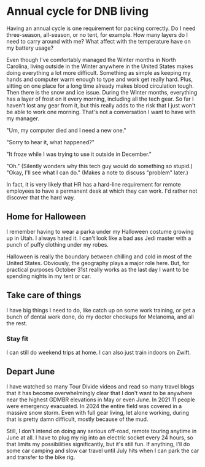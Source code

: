 # Annual cycle for DNB living

Having an annual cycle is one requirement for packing correctly. Do I need three-season, all-season, or no tent, for example. How many layers do I need to carry around with me? What affect with the temperature have on my battery usage?

Even though I've comfortably managed the Winter months in North Carolina, living outside in the Winter anywhere in the United States makes doing everything a lot more difficult. Something as simple as keeping my hands and computer warm enough to type and work get really hard. Plus, sitting on one place for a long time already makes blood circulation tough. Then there is the snow and ice issue. During the Winter months, everything has a layer of frost on it every morning, including all the tech gear. So far I haven't lost any gear from it, but this really adds to the risk that I just won't be able to work one morning. That's not a conversation I want to have with my manager.

"Um, my computer died and I need a new one."

"Sorry to hear it, what happened?"

"It froze while I was trying to use it outside in December."

"Oh." (Silently wonders why this tech guy would do something so stupid.) "Okay, I'll see what I can do." (Makes a note to discuss "problem" later.)

In fact, it is very likely that HR has a hard-line requirement for remote employees to have a permanent desk at which they can work. I'd rather not discover that the hard way.

## Home for Halloween

I remember having to wear a parka under my Halloween costume growing up in Utah. I always hated it. I can't look like a bad ass Jedi master with a punch of puffy clothing under my robes.

Halloween is really the boundary between chilling and cold in most of the United States. Obviously, the geography plays a major role here. But, for practical purposes October 31st really works as the last day I want to be spending nights in my tent or car.

## Take care of things

I have big things I need to do, like catch up on some work training, or get a bunch of dental work done, do my doctor checkups for Melanoma, and all the rest.

### Stay fit

I can still do weekend trips at home. I can also just train indoors on Zwift.

## Depart June

I have watched so many Tour Divide videos and read so many travel blogs that it has become overwhelmingly clear that I don't want to be anywhere near the highest GDMBR elevations in May or even June. In 2021 11 people were emergency evacuated. In 2024 the entire field was covered in a massive snow storm. Even with full gear living, let alone working, during that is pretty damn difficult, mostly because of the mud.

Still, I don't intend on doing any serious off-road, remote touring anytime in June at all. I have to plug my rig into an electric socket every 24 hours, so that limits my possibilities significantly, but it's still fun. If anything, I'll do some car camping and slow car travel until July hits when I can park the car and transfer to the bike rig.

